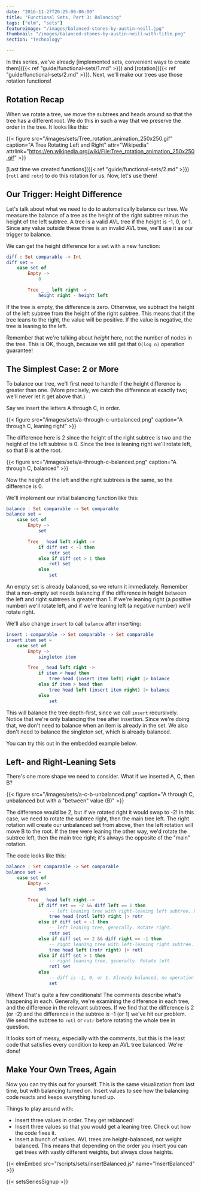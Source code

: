 ```yaml
---
date: "2016-11-27T20:25:00-06:00"
title: "Functional Sets, Part 3: Balancing"
tags: ["elm", "sets"]
featureimage: "/images/balanced-stones-by-austin-neill.jpg"
thumbnail: "/images/balanced-stones-by-austin-neill-with-title.png"
section: "Technology"

---
```


In this series, we've already [implemented sets, convenient ways to create them]({{< ref "guide/functional-sets/1.md" >}}) and [rotation]({{< ref "guide/functional-sets/2.md" >}}).
Next, we'll make our trees use those rotation functions!

<!--more-->

## Rotation Recap

When we rotate a tree, we move the subtrees and heads around so that the tree has a different root.
We do this in such a way that we preserve the order in the tree.
It looks like this:

{{< figure src="/images/sets/Tree_rotation_animation_250x250.gif"
           caption="A Tree Rotating Left and Right"
           attr="Wikipedia"
           attrlink="https://en.wikipedia.org/wiki/File:Tree_rotation_animation_250x250.gif" >}}

[Last time we created functions]({{< ref "guide/functional-sets/2.md" >}}) (`rotl` and `rotr`) to do this rotation for us.
Now, let's use them!

## Our Trigger: Height Difference

Let's talk about what we need to do to automatically balance our tree.
We measure the balance of a tree as the height of the right subtree minus the height of the left subtree.
A tree is a valid AVL tree if the height is -1, 0, or 1.
Since any value outside these three is an invalid AVL tree, we'll use it as our trigger to balance.

We can get the height difference for a set with a new function:

```elm
diff : Set comparable -> Int
diff set =
    case set of
        Empty ->
            0

        Tree _ _ left right ->
            height right - height left
```

If the tree is empty, the difference is zero.
Otherwise, we subtract the height of the left subtree from the height of the right subtree.
This means that if the tree leans to the right, the value will be positive.
If the value is negative, the tree is leaning to the left.

Remember that we're talking about *height* here, not the number of nodes in the tree.
This is OK, though, because we still get that `O(log n)` operation guarantee!

## The Simplest Case: 2 or More

To balance our tree, we'll first need to handle if the height difference is greater than one.
(More precisely, we catch the difference at exactly two; we'll never let it get above that.)

Say we insert the letters A through C, in order.

{{< figure src="/images/sets/a-through-c-unbalanced.png"
           caption="A through C, leaning right" >}}

The difference here is 2 since the height of the right subtree is two and the height of the left subtree is 0.
Since the tree is leaning right we'll rotate left, so that B is at the root.

{{< figure src="/images/sets/a-through-c-balanced.png"
           caption="A through C, balanced" >}}

Now the height of the left and the right subtrees is the same, so the difference is 0.

We'll implement our initial balancing function like this:

```elm
balance : Set comparable -> Set comparable
balance set =
    case set of
        Empty ->
            set

        Tree _ head left right ->
            if diff set < -1 then
                rotr set
            else if diff set > 1 then
                rotl set
            else
                set
```

An empty set is already balanced, so we return it immediately.
Remember that a non-empty set needs balancing if the difference in height between the left and right subtrees is greater than 1.
If we're leaning right (a positive number) we'll rotate left, and if we're leaning left (a negative number) we'll rotate right.

We'll also change `insert` to call `balance` after inserting:

```elm
insert : comparable -> Set comparable -> Set comparable
insert item set =
    case set of
        Empty ->
            singleton item

        Tree _ head left right ->
            if item < head then
                tree head (insert item left) right |> balance
            else if item > head then
                tree head left (insert item right) |> balance
            else
                set
```

This will balance the tree depth-first, since we call `insert` recursively.
Notice that we're only balancing the tree after insertion.
Since we're doing that, we don't need to balance when an item is already in the set.
We also don't need to balance the singleton set, which is already balanced.

You can try this out in the embedded example below.

## Left- and Right-Leaning Sets

There's one more shape we need to consider.
What if we inserted A, C, then B?

{{< figure src="/images/sets/a-c-b-unbalanced.png"
           caption="A through C, unbalanced but with a \"between\" value (B)" >}}

The difference would be 2, but if we rotated right it would swap to -2!
In this case, we need to rotate the subtree right, then the main tree left.
The right rotation will create our unbalanced set from above, then the left rotation will move B to the root.
If the tree were leaning the other way, we'd rotate the subtree left, then the main tree right; it's always the opposite of the "main" rotation.

The code looks like this:

```elm
balance : Set comparable -> Set comparable
balance set =
    case set of
        Empty ->
            set

        Tree _ head left right ->
            if diff set == -2 && diff left == 1 then
                -- left leaning tree with right-leaning left subtree. Rotate left, then right.
                tree head (rotl left) right |> rotr
            else if diff set < -1 then
                -- left leaning tree, generally. Rotate right.
                rotr set
            else if diff set == 2 && diff right == -1 then
                -- right leaning tree with left-leaning right subtree. Rotate right, then left.
                tree head left (rotr right) |> rotl
            else if diff set > 1 then
                -- right leaning tree, generally. Rotate left.
                rotl set
            else
                -- diff is -1, 0, or 1. Already balanced, no operation required.
                set
```

Whew!
That's quite a few conditionals!
The comments describe what's happening in each.
Generally, we're examining the difference in each tree, and the difference in the relevant subtrees.
If we find that the difference is 2 (or -2) and the difference in the subtree is -1 (or 1) we've hit our problem.
We send the subtree to `rotl` or `rotr` before rotating the whole tree in question.

It looks sort of messy, especially with the comments, but this is the least code that satisfies every condition to keep an AVL tree balanced.
We're done!

## Make Your Own Trees, Again

Now you can try this out for yourself.
This is the same visualization from last time, but with balancing turned on.
Insert values to see how the balancing code reacts and keeps everything tuned up.

Things to play around with:

- Insert three values in order.
  They get reblanced!
- Insert three values so that you would get a leaning tree.
  Check out how the code fixes it.
- Insert a bunch of values.
  AVL trees are height-balanced, not weight balanced.
  This means that depending on the order you insert you can get trees with vastly different weights, but always close heights.

{{< elmEmbed src="/scripts/sets/insertBalanced.js" name="InsertBalanced" >}}

{{< setsSeriesSignup >}}
